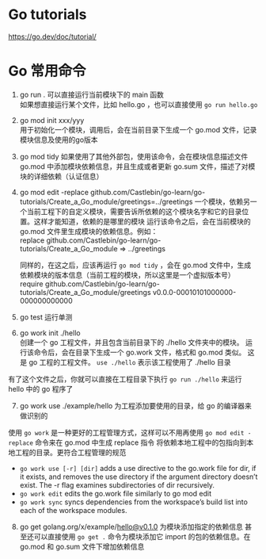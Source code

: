 # Go tutorials
https://go.dev/doc/tutorial/ 

# Go 常用命令

1. go run .
可以直接运行当前模块下的 main 函数   
如果想直接运行某个文件，比如 hello.go ，也可以直接使用  `go run hello.go`


2. go mod init xxx/yyy            
用于初始化一个模块，调用后，会在当前目录下生成一个 go.mod 文件，记录模块信息及使用的go版本


3. go mod tidy 
如果使用了其他外部包，使用该命令，会在模块信息描述文件 go.mod 中添加模块依赖信息，并且生成或者更新 go.sum 文件，描述了对模块的详细依赖（认证信息）

4. go mod edit -replace github.com/Castlebin/go-learn/go-tutorials/Create_a_Go_module/greetings=../greetings
一个模块，依赖另一个当前工程下的自定义模块，需要告诉所依赖的这个模块名字和它的目录位置。这样才能知道，依赖的是哪里的模块
运行该命令之后，会在当前模块的 go.mod 文件里生成模块的依赖信息。例如：  
replace github.com/Castlebin/go-learn/go-tutorials/Create_a_Go_module => ../greetings  

    同样的，在这之后，应该再运行 `go mod tidy` ，会在 go.mod 文件中，生成依赖模块的版本信息（当前工程的模块，所以这里是一个虚拟版本号）
    require github.com/Castlebin/go-learn/go-tutorials/Create_a_Go_module/greetings v0.0.0-00010101000000-000000000000

5. go test  运行单测

6. go work init ./hello   
创建一个 go 工程文件，并且包含当前目录下的 ./hello 文件夹中的模块。
运行该命令后，会在目录下生成一个 go.work 文件，格式和 go.mod 类似。
这是 go 工程的工程文件。
`use ./hello` 表示该工程使用了 ./hello 目录

有了这个文件之后，你就可以直接在工程目录下执行 `go run ./hello` 来运行 hello 中的 go 程序了

7. go work use ./example/hello 为工程添加要使用的目录，给 go 的编译器来做识别的

使用 `go work` 是一种更好的工程管理方式，这样可以不用再使用 `go mod edit -replace` 命令来在 go.mod 中生成 replace 指令 将依赖本地工程中的包指向到本地工程的目录。更符合工程管理的规范

- `go work use [-r] [dir]` adds a use directive to the go.work file for dir, if it exists, and removes the use directory if the argument directory doesn’t exist. The -r flag examines subdirectories of dir recursively.
- `go work edit` edits the go.work file similarly to go mod edit
- `go work sync` syncs dependencies from the workspace’s build list into each of the workspace modules.

8. go get golang.org/x/example/hello@v0.1.0  为模块添加指定的依赖信息
甚至还可以直接使用 `go get .` 命令为模块添加它 import 的包的依赖信息。在 go.mod 和 go.sum 文件下增加依赖信息



